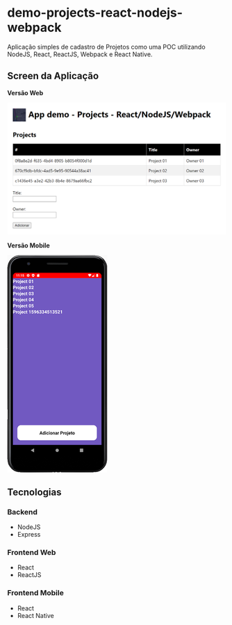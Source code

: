# demo-projects-react-nodejs-webpack

Aplicação simples de cadastro de Projetos como uma POC utilizando NodeJS, React, ReactJS, Webpack e React Native.

## Screen da Aplicação

**Versão Web**

![Screen da Aplicacao Web](./assets/demo-web.png)

**Versão Mobile**

![Screen da Aplicacao Mobile](./assets/demo-mobile.png)


## Tecnologias

### Backend

 - NodeJS
 - Express

### Frontend Web

 - React
 - ReactJS

### Frontend Mobile

 - React
 - React Native
